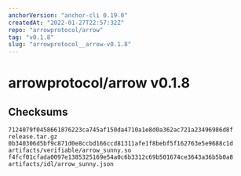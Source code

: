 ```yaml
---
anchorVersion: "anchor-cli 0.19.0"
createdAt: "2022-01-27T22:57:32Z"
repo: "arrowprotocol/arrow"
tag: "v0.1.8"
slug: "arrowprotocol__arrow-v0.1.8"
---
```

# arrowprotocol/arrow v0.1.8
## Checksums
```
7124079f0458661876223ca745af150da4710a1e8d0a362ac721a23496986d8f  release.tar.gz
0b340306d5bf9c871d0e8ccbd166ccd81311afe1f8bebf5f162763e5e9688c1d  artifacts/verifiable/arrow_sunny.so
f4fcf01cfada0097e1385325169e54a0c6b3312c69b501674ce3643a36b5b0a8  artifacts/idl/arrow_sunny.json
```
